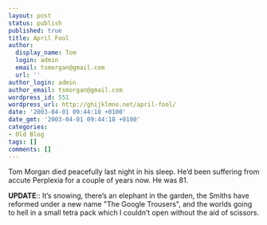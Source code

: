 ```yaml
---
layout: post
status: publish
published: true
title: April Fool
author:
  display_name: Tom
  login: admin
  email: tsmorgan@gmail.com
  url: ''
author_login: admin
author_email: tsmorgan@gmail.com
wordpress_id: 551
wordpress_url: http://ghijklmno.net/april-fool/
date: '2003-04-01 09:44:18 +0100'
date_gmt: '2003-04-01 09:44:18 +0100'
categories:
- Old Blog
tags: []
comments: []
---
```

<!-- more -->

<p>Tom Morgan died peacefully last night in his sleep. He&#8217;d been suffering from accute Perplexia for a couple of years now. He was 81.</p>

<p class="firstpar"><b>UPDATE</b>:: It&#8217;s snowing, there&#8217;s an elephant in the garden, the Smiths have reformed under a new name "The Google Trousers", and the worlds going to hell in a small tetra pack which I couldn&#8217;t open without the aid of scissors.</p>

